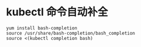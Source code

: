 # kubectl 命令自动补全

```shell
yum install bash-completion
source /usr/share/bash-completion/bash_completion
source <(kubectl completion bash)
```


